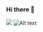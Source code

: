 ### Hi there 👋

![](https://snakegithub.pages.dev/github-contribution-grid-snake.svg)
![Alt text](https://spotify-recently-played-readme.vercel.app/api?user=31h5plstukcftiukai6q3m3mjuei&width=860)
